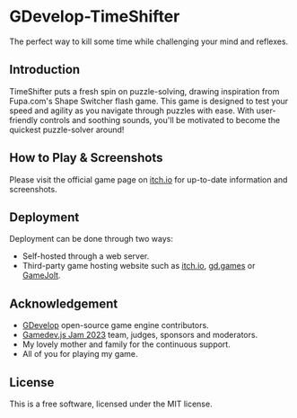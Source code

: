 # GDevelop-TimeShifter
The perfect way to kill some time while challenging your mind and reflexes.

## Introduction
TimeShifter puts a fresh spin on puzzle-solving, drawing inspiration from Fupa.com's Shape Switcher flash game. This game is designed to test your speed and agility as you navigate through puzzles with ease. With user-friendly controls and soothing sounds, you'll be motivated to become the quickest puzzle-solver around!

## How to Play & Screenshots
Please visit the official game page on [itch.io](https://ikmalsaid.itch.io/timeshifter) for up-to-date information and screenshots.

## Deployment
Deployment can be done through two ways:
* Self-hosted through a web server.
* Third-party game hosting website such as [itch.io](https://ikmalsaid.itch.io), [gd.games](https://gd.games/ikmalsaid) or [GameJolt](https://gamejolt.com/@ikmalsaid).

## Acknowledgement
* [GDevelop](https://gdevelop.io) open-source game engine contributors.
* [Gamedev.js Jam 2023](https://gamedevjs.com/jam/2023) team, judges, sponsors and moderators.
* My lovely mother and family for the continuous support.
* All of you for playing my game. 

## License
This is a free software, licensed under the MIT license.
